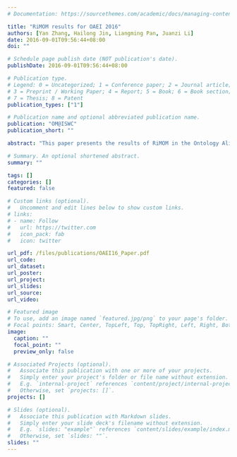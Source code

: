 ```yaml
---
# Documentation: https://sourcethemes.com/academic/docs/managing-content/

title: "RiMOM results for OAEI 2016"
authors: [Yan Zhang, Hailong Jin, Liangming Pan, Juanzi Li]
date: 2016-09-01T09:56:44+08:00
doi: ""

# Schedule page publish date (NOT publication's date).
publishDate: 2016-09-01T09:56:44+08:00

# Publication type.
# Legend: 0 = Uncategorized; 1 = Conference paper; 2 = Journal article;
# 3 = Preprint / Working Paper; 4 = Report; 5 = Book; 6 = Book section;
# 7 = Thesis; 8 = Patent
publication_types: ["1"]

# Publication name and optional abbreviated publication name.
publication: "OM@ISWC"
publication_short: ""

abstract: "This paper presents the results of RiMOM in the Ontology Alignment Evaluation Initiative (OAEI) 2016. RiMOM participated in all three tracks of Instance Matching this year. In this paper, we first describe the overall framework of our system (RiMOM). Then we detail the techniques used in the framework for instance matching. Last, we give a thorough analysis on our results and discuss some future work on RiMOM. "

# Summary. An optional shortened abstract.
summary: ""

tags: []
categories: []
featured: false

# Custom links (optional).
#   Uncomment and edit lines below to show custom links.
# links:
# - name: Follow
#   url: https://twitter.com
#   icon_pack: fab
#   icon: twitter

url_pdf: /files/publications/OAEI16_Paper.pdf
url_code:
url_dataset:
url_poster:
url_project:
url_slides:
url_source:
url_video:

# Featured image
# To use, add an image named `featured.jpg/png` to your page's folder. 
# Focal points: Smart, Center, TopLeft, Top, TopRight, Left, Right, BottomLeft, Bottom, BottomRight.
image:
  caption: ""
  focal_point: ""
  preview_only: false

# Associated Projects (optional).
#   Associate this publication with one or more of your projects.
#   Simply enter your project's folder or file name without extension.
#   E.g. `internal-project` references `content/project/internal-project/index.md`.
#   Otherwise, set `projects: []`.
projects: []

# Slides (optional).
#   Associate this publication with Markdown slides.
#   Simply enter your slide deck's filename without extension.
#   E.g. `slides: "example"` references `content/slides/example/index.md`.
#   Otherwise, set `slides: ""`.
slides: ""
---
```

